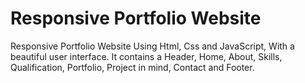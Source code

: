# Responsive Portfolio Website
Responsive Portfolio Website Using Html, Css and JavaScript, With a beautiful user interface. It contains a Header, Home, About, Skills, Qualification, Portfolio, Project in mind, Contact and Footer.

